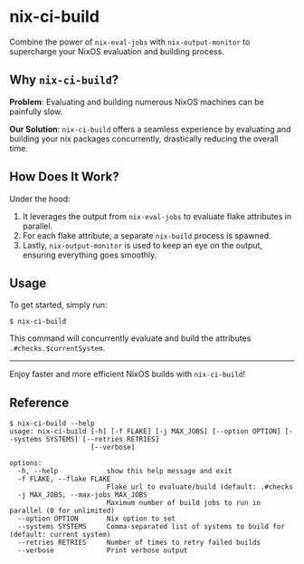 # nix-ci-build

Combine the power of `nix-eval-jobs` with `nix-output-monitor` to supercharge your NixOS evaluation and building process.

## Why `nix-ci-build`?

**Problem**: Evaluating and building numerous NixOS machines can be painfully slow.

**Our Solution**: `nix-ci-build` offers a seamless experience by evaluating and building your nix packages concurrently, drastically reducing the overall time.

## How Does It Work?

Under the hood:
1. It leverages the output from `nix-eval-jobs` to evaluate flake attributes in parallel.
2. For each flake attribute, a separate `nix-build` process is spawned.
3. Lastly, `nix-output-monitor` is used to keep an eye on the output, ensuring everything goes smoothly.

## Usage

To get started, simply run:

```console
$ nix-ci-build
```

This command will concurrently evaluate and build the attributes `.#checks.$currentSystem`.

---

Enjoy faster and more efficient NixOS builds with `nix-ci-build`!

## Reference

```console
$ nix-ci-build --help
usage: nix-ci-build [-h] [-f FLAKE] [-j MAX_JOBS] [--option OPTION] [--systems SYSTEMS] [--retries RETRIES]
                    [--verbose]

options:
  -h, --help            show this help message and exit
  -f FLAKE, --flake FLAKE
                        Flake url to evaluate/build (default: .#checks
  -j MAX_JOBS, --max-jobs MAX_JOBS
                        Maximum number of build jobs to run in parallel (0 for unlimited)
  --option OPTION       Nix option to set
  --systems SYSTEMS     Comma-separated list of systems to build for (default: current system)
  --retries RETRIES     Number of times to retry failed builds
  --verbose             Print verbose output
```
